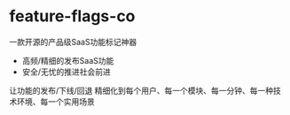 # feature-flags-co

一款开源的产品级SaaS功能标记神器

- 高频/精细的发布SaaS功能
- 安全/无忧的推进社会前进

让功能的发布/下线/回退 精细化到每个用户、每一个模块、每一分钟、每一种技术环境、每一个实用场景


